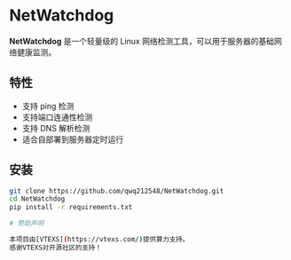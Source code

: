 # NetWatchdog
**NetWatchdog** 是一个轻量级的 Linux 网络检测工具，可以用于服务器的基础网络健康监测。


## 特性
- 支持 ping 检测
- 支持端口连通性检测
- 支持 DNS 解析检测
- 适合自部署到服务器定时运行

## 安装

```bash
git clone https://github.com/qwq212548/NetWatchdog.git
cd NetWatchdog
pip install -r requirements.txt

# 赞助声明

本项目由[VTEXS](https://vtexs.com/)提供算力支持。
感谢VTEXS对开源社区的支持！
